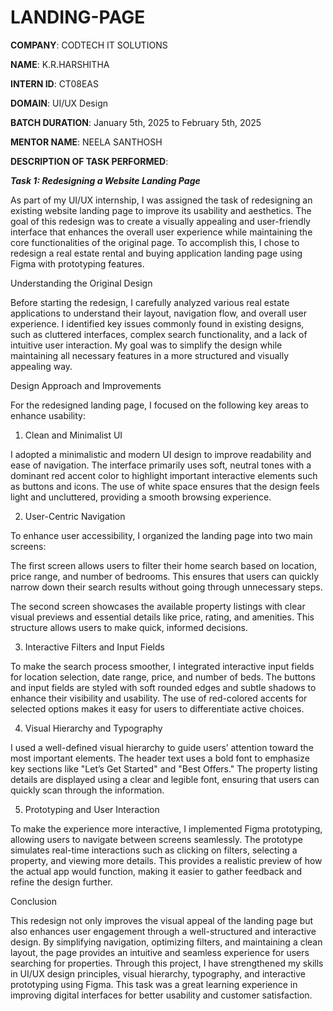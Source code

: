 # LANDING-PAGE

**COMPANY**: CODTECH IT SOLUTIONS

**NAME**: K.R.HARSHITHA

**INTERN ID**: CT08EAS

**DOMAIN**: UI/UX Design

**BATCH DURATION**: January 5th, 2025 to February 5th, 2025

**MENTOR NAME**: NEELA SANTHOSH

**DESCRIPTION OF TASK PERFORMED**:

***Task 1: Redesigning a Website Landing Page***

As part of my UI/UX internship, I was assigned the task of redesigning an existing website landing page to improve its usability and aesthetics. The goal of this redesign was to create a visually appealing and user-friendly interface that enhances the overall user experience while maintaining the core functionalities of the original page. To accomplish this, I chose to redesign a real estate rental and buying application landing page using Figma with prototyping features.

Understanding the Original Design

Before starting the redesign, I carefully analyzed various real estate applications to understand their layout, navigation flow, and overall user experience. I identified key issues commonly found in existing designs, such as cluttered interfaces, complex search functionality, and a lack of intuitive user interaction. My goal was to simplify the design while maintaining all necessary features in a more structured and visually appealing way.

Design Approach and Improvements

For the redesigned landing page, I focused on the following key areas to enhance usability:

1. Clean and Minimalist UI

I adopted a minimalistic and modern UI design to improve readability and ease of navigation. The interface primarily uses soft, neutral tones with a dominant red accent color to highlight important interactive elements such as buttons and icons. The use of white space ensures that the design feels light and uncluttered, providing a smooth browsing experience.

2. User-Centric Navigation

To enhance user accessibility, I organized the landing page into two main screens:

The first screen allows users to filter their home search based on location, price range, and number of bedrooms. This ensures that users can quickly narrow down their search results without going through unnecessary steps.

The second screen showcases the available property listings with clear visual previews and essential details like price, rating, and amenities. This structure allows users to make quick, informed decisions.

3. Interactive Filters and Input Fields

To make the search process smoother, I integrated interactive input fields for location selection, date range, price, and number of beds. The buttons and input fields are styled with soft rounded edges and subtle shadows to enhance their visibility and usability. The use of red-colored accents for selected options makes it easy for users to differentiate active choices.

4. Visual Hierarchy and Typography

I used a well-defined visual hierarchy to guide users’ attention toward the most important elements. The header text uses a bold font to emphasize key sections like "Let’s Get Started" and "Best Offers." The property listing details are displayed using a clear and legible font, ensuring that users can quickly scan through the information.

5. Prototyping and User Interaction

To make the experience more interactive, I implemented Figma prototyping, allowing users to navigate between screens seamlessly. The prototype simulates real-time interactions such as clicking on filters, selecting a property, and viewing more details. This provides a realistic preview of how the actual app would function, making it easier to gather feedback and refine the design further.

Conclusion

This redesign not only improves the visual appeal of the landing page but also enhances user engagement through a well-structured and interactive design. By simplifying navigation, optimizing filters, and maintaining a clean layout, the page provides an intuitive and seamless experience for users searching for properties. Through this project, I have strengthened my skills in UI/UX design principles, visual hierarchy, typography, and interactive prototyping using Figma. This task was a great learning experience in improving digital interfaces for better usability and customer satisfaction.


